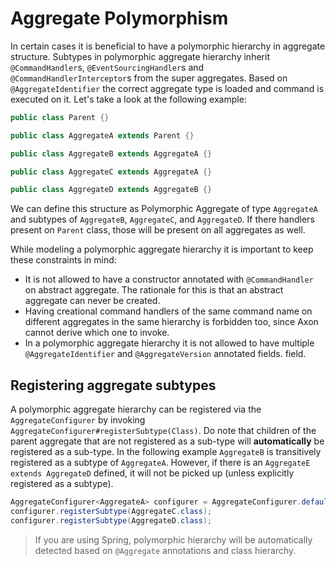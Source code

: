 # Aggregate Polymorphism

In certain cases it is beneficial to have a polymorphic hierarchy in aggregate structure. Subtypes in polymorphic 
aggregate hierarchy inherit `@CommandHandler`s, `@EventSourcingHandler`s and `@CommandHandlerInterceptor`s from the 
super aggregates. Based on `@AggregateIdentifier` the correct aggregate type is loaded and command is executed on it. 
Let's take a look at the following example:

```java
public class Parent {}

public class AggregateA extends Parent {}

public class AggregateB extends AggregateA {}

public class AggregateC extends AggregateA {}

public class AggregateD extends AggregateB {}
```

We can define this structure as Polymorphic Aggregate of type `AggregateA` and subtypes of `AggregateB`, `AggregateC`, 
and `AggregateD`. If there handlers present on `Parent` class, those will be present on all aggregates as well. 

While modeling a polymorphic aggregate hierarchy it is important to keep these constraints in mind:
- It is not allowed to have a constructor annotated with `@CommandHandler` on abstract aggregate. The rationale for this 
is that an abstract aggregate can never be created.
- Having creational command handlers of the same command name on different aggregates in the same hierarchy is forbidden 
too, since Axon cannot derive which one to invoke. 
- In a polymorphic aggregate hierarchy it is not allowed to have multiple `@AggregateIdentifier` and `@AggregateVersion` annotated fields.
field.

## Registering aggregate subtypes

A polymorphic aggregate hierarchy can be registered via the `AggregateConfigurer` by invoking `AggregateConfigurer#registerSubtype(Class)`. Do note that 
children of the parent aggregate that are not registered as a sub-type will __automatically__ be registered as a sub-type. In the 
following example `AggregateB` is transitively registered as a subtype of `AggregateA`. However, if there is an 
`AggregateE extends AggregateD` defined, it will not be picked up (unless explicitly registered as a subtype).

```java
AggregateConfigurer<AggregateA> configurer = AggregateConfigurer.defaultConfiguration(AggregateA.class);
configurer.registerSubtype(AggregateC.class);
configurer.registerSubtype(AggregateD.class);
```

> If you are using Spring, polymorphic hierarchy will be automatically detected based on `@Aggregate` annotations and 
class hierarchy.
